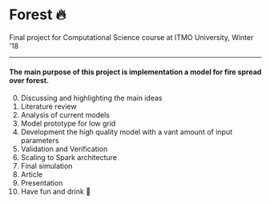 # Forest 🔥
Final project for Computational Science course at ITMO University, Winter '18
<hr>

#### The main purpose of this project is implementation a model for fire spread over forest.
  00. Discussing and highlighting the main ideas
  0. Literature review
  1. Analysis of current models
  2. Model prototype for low grid
  3. Development the high quality model with a vant amount of input parameters
  4. Validation and Verification
  5. Scaling to Spark architecture
  6. Final simulation
  7. Article
  8. Presentation
  9. Have fun and drink 🍷
  
